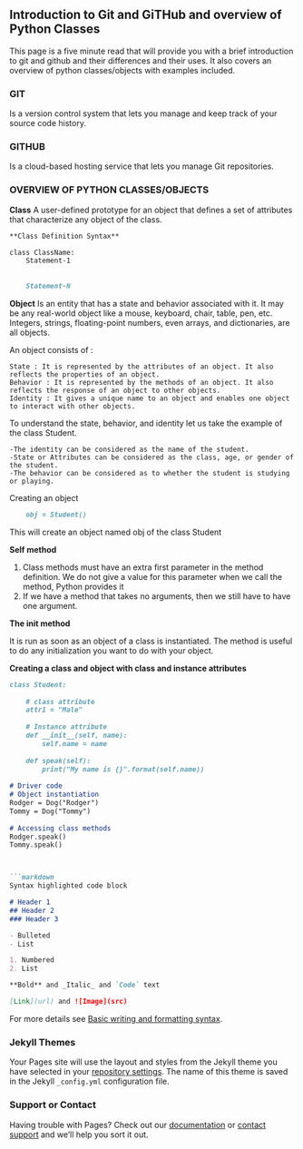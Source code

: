 ## Introduction to Git and GiTHub and overview of Python Classes

This page is a five minute read that will provide you with a brief introduction to git and github and their differences and their uses. It also covers an overview of python classes/objects with examples included.

### GIT
Is a version control system that lets you manage and keep track of your source code history.

### GITHUB
Is a cloud-based hosting service that lets you manage Git repositories.

### OVERVIEW OF PYTHON CLASSES/OBJECTS
**Class**  A user-defined prototype for an object that defines a set of attributes that characterize any object of the class.
```markdown
**Class Definition Syntax**

class ClassName:
    Statement-1
    
    
    Statement-N
```

**Object** Is an entity that has a state and behavior associated with it. It may be any real-world object like a mouse, keyboard, chair, table, pen, etc. Integers, strings, floating-point numbers, even arrays, and dictionaries, are all objects.

An object consists of :

    State : It is represented by the attributes of an object. It also reflects the properties of an object.
    Behavior : It is represented by the methods of an object. It also reflects the response of an object to other objects.
    Identity : It gives a unique name to an object and enables one object to interact with other objects.
    
    
To understand the state, behavior, and identity let us take the example of the class Student. 

    -The identity can be considered as the name of the student.
    -State or Attributes can be considered as the class, age, or gender of the student.
    -The behavior can be considered as to whether the student is studying or playing.    
    
   Creating an object
   ```markdown
       obj = Student()
   ```
   
   This will create an object named obj of the class Student
   
  **Self method**
  
 1. Class methods must have an extra first parameter in the method definition. We do not give a value for this parameter when we call the method, Python provides it
 2. If we have a method that takes no arguments, then we still have to have one argument.
 
 **The __init__ method**
 
 It is run as soon as an object of a class is instantiated. The method is useful to do any initialization you want to do with your object. 

**Creating a class and object with class and instance attributes**
```markdown
class Student:
  
    # class attribute
    attr1 = "Male"
  
    # Instance attribute
    def __init__(self, name):
        self.name = name
          
    def speak(self):
        print("My name is {}".format(self.name))
  
# Driver code
# Object instantiation
Rodger = Dog("Rodger")
Tommy = Dog("Tommy")
  
# Accessing class methods
Rodger.speak()
Tommy.speak()



```markdown
Syntax highlighted code block

# Header 1
## Header 2
### Header 3

- Bulleted
- List

1. Numbered
2. List

**Bold** and _Italic_ and `Code` text

[Link](url) and ![Image](src)
```

For more details see [Basic writing and formatting syntax](https://docs.github.com/en/github/writing-on-github/getting-started-with-writing-and-formatting-on-github/basic-writing-and-formatting-syntax).

### Jekyll Themes

Your Pages site will use the layout and styles from the Jekyll theme you have selected in your [repository settings](https://github.com/tombrown3/mentee_task/settings/pages). The name of this theme is saved in the Jekyll `_config.yml` configuration file.

### Support or Contact

Having trouble with Pages? Check out our [documentation](https://docs.github.com/categories/github-pages-basics/) or [contact support](https://support.github.com/contact) and we’ll help you sort it out.
